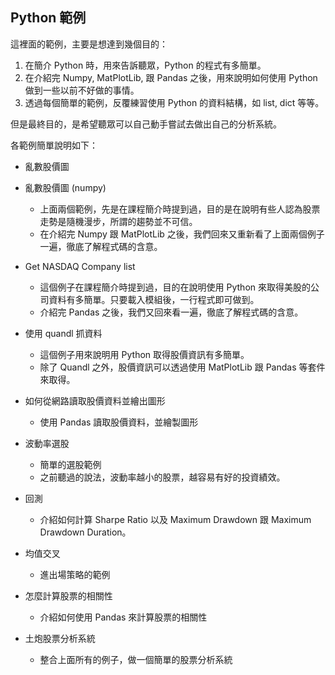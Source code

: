 ## Python 範例

這裡面的範例，主要是想達到幾個目的：

1. 在簡介 Python 時，用來告訴聽眾，Python 的程式有多簡單。
2. 在介紹完 Numpy, MatPlotLib, 跟 Pandas 之後，用來說明如何使用 Python 做到一些以前不好做的事情。
3. 透過每個簡單的範例，反覆練習使用 Python 的資料結構，如 list, dict 等等。

但是最終目的，是希望聽眾可以自己動手嘗試去做出自己的分析系統。

各範例簡單說明如下：

* 亂數股價圖
* 亂數股價圖 (numpy)
  - 上面兩個範例，先是在課程簡介時提到過，目的是在說明有些人認為股票走勢是隨機漫步，所謂的趨勢並不可信。
  - 在介紹完 Numpy 跟 MatPlotLib 之後，我們回來又重新看了上面兩個例子一遍，徹底了解程式碼的含意。

* Get NASDAQ Company list
  - 這個例子在課程簡介時提到過，目的在說明使用 Python 來取得美股的公司資料有多簡單。只要載入模組後，一行程式即可做到。
  - 介紹完 Pandas 之後，我們又回來看一遍，徹底了解程式碼的含意。
  
* 使用 quandl 抓資料
  - 這個例子用來說明用 Python 取得股價資訊有多簡單。
  - 除了 Quandl 之外，股價資訊可以透過使用 MatPlotLib 跟 Pandas 等套件來取得。

* 如何從網路讀取股價資料並繪出圖形
  - 使用 Pandas 讀取股價資料，並繪製圖形

* 波動率選股
  - 簡單的選股範例
  - 之前聽過的說法，波動率越小的股票，越容易有好的投資績效。

* 回測
  - 介紹如何計算 Sharpe Ratio 以及 Maximum Drawdown 跟 Maximum Drawdown Duration。

* 均值交叉
  - 進出場策略的範例

* 怎麼計算股票的相關性
  - 介紹如何使用 Pandas 來計算股票的相關性

* 土炮股票分析系統
  - 整合上面所有的例子，做一個簡單的股票分析系統
